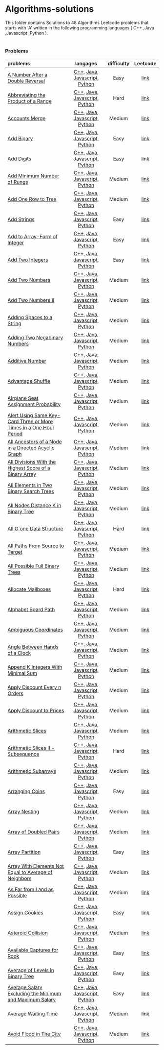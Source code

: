 # Algorithms-solutions
This folder contains Solutions to 48 Algorithms Leetcode problems that starts with 'A' written in the following programming languages ( C++ ,Java ,Javascript ,Python ).<br><br>
### Problems ###
|problems|langages|difficulty|Leetcode|
|:-------|:------:|:--------:|:------:|
|[A Number After a Double Reversal](https://github.com/AnasImloul/Leetcode-solutions/tree/main/scripts/algorithms/A/A%20Number%20After%20a%20Double%20Reversal/)|[C++](https://github.com/AnasImloul/Leetcode-solutions/tree/main/scripts/algorithms/A/A%20Number%20After%20a%20Double%20Reversal/A%20Number%20After%20a%20Double%20Reversal.cpp), [Java](https://github.com/AnasImloul/Leetcode-solutions/tree/main/scripts/algorithms/A/A%20Number%20After%20a%20Double%20Reversal/A%20Number%20After%20a%20Double%20Reversal.java), [Javascript](https://github.com/AnasImloul/Leetcode-solutions/tree/main/scripts/algorithms/A/A%20Number%20After%20a%20Double%20Reversal/A%20Number%20After%20a%20Double%20Reversal.js), [Python](https://github.com/AnasImloul/Leetcode-solutions/tree/main/scripts/algorithms/A/A%20Number%20After%20a%20Double%20Reversal/A%20Number%20After%20a%20Double%20Reversal.py)|Easy|[link](https://leetcode.com/problems/a-number-after-a-double-reversal)|
|[Abbreviating the Product of a Range](https://github.com/AnasImloul/Leetcode-solutions/tree/main/scripts/algorithms/A/Abbreviating%20the%20Product%20of%20a%20Range/)|[C++](https://github.com/AnasImloul/Leetcode-solutions/tree/main/scripts/algorithms/A/Abbreviating%20the%20Product%20of%20a%20Range/Abbreviating%20the%20Product%20of%20a%20Range.cpp), [Java](https://github.com/AnasImloul/Leetcode-solutions/tree/main/scripts/algorithms/A/Abbreviating%20the%20Product%20of%20a%20Range/Abbreviating%20the%20Product%20of%20a%20Range.java), [Javascript](https://github.com/AnasImloul/Leetcode-solutions/tree/main/scripts/algorithms/A/Abbreviating%20the%20Product%20of%20a%20Range/Abbreviating%20the%20Product%20of%20a%20Range.js), [Python](https://github.com/AnasImloul/Leetcode-solutions/tree/main/scripts/algorithms/A/Abbreviating%20the%20Product%20of%20a%20Range/Abbreviating%20the%20Product%20of%20a%20Range.py)|Hard|[link](https://leetcode.com/problems/abbreviating-the-product-of-a-range)|
|[Accounts Merge](https://github.com/AnasImloul/Leetcode-solutions/tree/main/scripts/algorithms/A/Accounts%20Merge/)|[C++](https://github.com/AnasImloul/Leetcode-solutions/tree/main/scripts/algorithms/A/Accounts%20Merge/Accounts%20Merge.cpp), [Java](https://github.com/AnasImloul/Leetcode-solutions/tree/main/scripts/algorithms/A/Accounts%20Merge/Accounts%20Merge.java), [Javascript](https://github.com/AnasImloul/Leetcode-solutions/tree/main/scripts/algorithms/A/Accounts%20Merge/Accounts%20Merge.js), [Python](https://github.com/AnasImloul/Leetcode-solutions/tree/main/scripts/algorithms/A/Accounts%20Merge/Accounts%20Merge.py)|Medium|[link](https://leetcode.com/problems/accounts-merge)|
|[Add Binary](https://github.com/AnasImloul/Leetcode-solutions/tree/main/scripts/algorithms/A/Add%20Binary/)|[C++](https://github.com/AnasImloul/Leetcode-solutions/tree/main/scripts/algorithms/A/Add%20Binary/Add%20Binary.cpp), [Java](https://github.com/AnasImloul/Leetcode-solutions/tree/main/scripts/algorithms/A/Add%20Binary/Add%20Binary.java), [Javascript](https://github.com/AnasImloul/Leetcode-solutions/tree/main/scripts/algorithms/A/Add%20Binary/Add%20Binary.js), [Python](https://github.com/AnasImloul/Leetcode-solutions/tree/main/scripts/algorithms/A/Add%20Binary/Add%20Binary.py)|Easy|[link](https://leetcode.com/problems/add-binary)|
|[Add Digits](https://github.com/AnasImloul/Leetcode-solutions/tree/main/scripts/algorithms/A/Add%20Digits/)|[C++](https://github.com/AnasImloul/Leetcode-solutions/tree/main/scripts/algorithms/A/Add%20Digits/Add%20Digits.cpp), [Java](https://github.com/AnasImloul/Leetcode-solutions/tree/main/scripts/algorithms/A/Add%20Digits/Add%20Digits.java), [Javascript](https://github.com/AnasImloul/Leetcode-solutions/tree/main/scripts/algorithms/A/Add%20Digits/Add%20Digits.js), [Python](https://github.com/AnasImloul/Leetcode-solutions/tree/main/scripts/algorithms/A/Add%20Digits/Add%20Digits.py)|Easy|[link](https://leetcode.com/problems/add-digits)|
|[Add Minimum Number of Rungs](https://github.com/AnasImloul/Leetcode-solutions/tree/main/scripts/algorithms/A/Add%20Minimum%20Number%20of%20Rungs/)|[C++](https://github.com/AnasImloul/Leetcode-solutions/tree/main/scripts/algorithms/A/Add%20Minimum%20Number%20of%20Rungs/Add%20Minimum%20Number%20of%20Rungs.cpp), [Java](https://github.com/AnasImloul/Leetcode-solutions/tree/main/scripts/algorithms/A/Add%20Minimum%20Number%20of%20Rungs/Add%20Minimum%20Number%20of%20Rungs.java), [Javascript](https://github.com/AnasImloul/Leetcode-solutions/tree/main/scripts/algorithms/A/Add%20Minimum%20Number%20of%20Rungs/Add%20Minimum%20Number%20of%20Rungs.js), [Python](https://github.com/AnasImloul/Leetcode-solutions/tree/main/scripts/algorithms/A/Add%20Minimum%20Number%20of%20Rungs/Add%20Minimum%20Number%20of%20Rungs.py)|Medium|[link](https://leetcode.com/problems/add-minimum-number-of-rungs)|
|[Add One Row to Tree](https://github.com/AnasImloul/Leetcode-solutions/tree/main/scripts/algorithms/A/Add%20One%20Row%20to%20Tree/)|[C++](https://github.com/AnasImloul/Leetcode-solutions/tree/main/scripts/algorithms/A/Add%20One%20Row%20to%20Tree/Add%20One%20Row%20to%20Tree.cpp), [Java](https://github.com/AnasImloul/Leetcode-solutions/tree/main/scripts/algorithms/A/Add%20One%20Row%20to%20Tree/Add%20One%20Row%20to%20Tree.java), [Javascript](https://github.com/AnasImloul/Leetcode-solutions/tree/main/scripts/algorithms/A/Add%20One%20Row%20to%20Tree/Add%20One%20Row%20to%20Tree.js), [Python](https://github.com/AnasImloul/Leetcode-solutions/tree/main/scripts/algorithms/A/Add%20One%20Row%20to%20Tree/Add%20One%20Row%20to%20Tree.py)|Medium|[link](https://leetcode.com/problems/add-one-row-to-tree)|
|[Add Strings](https://github.com/AnasImloul/Leetcode-solutions/tree/main/scripts/algorithms/A/Add%20Strings/)|[C++](https://github.com/AnasImloul/Leetcode-solutions/tree/main/scripts/algorithms/A/Add%20Strings/Add%20Strings.cpp), [Java](https://github.com/AnasImloul/Leetcode-solutions/tree/main/scripts/algorithms/A/Add%20Strings/Add%20Strings.java), [Javascript](https://github.com/AnasImloul/Leetcode-solutions/tree/main/scripts/algorithms/A/Add%20Strings/Add%20Strings.js), [Python](https://github.com/AnasImloul/Leetcode-solutions/tree/main/scripts/algorithms/A/Add%20Strings/Add%20Strings.py)|Easy|[link](https://leetcode.com/problems/add-strings)|
|[Add to Array-Form of Integer](https://github.com/AnasImloul/Leetcode-solutions/tree/main/scripts/algorithms/A/Add%20to%20Array-Form%20of%20Integer/)|[C++](https://github.com/AnasImloul/Leetcode-solutions/tree/main/scripts/algorithms/A/Add%20to%20Array-Form%20of%20Integer/Add%20to%20Array-Form%20of%20Integer.cpp), [Java](https://github.com/AnasImloul/Leetcode-solutions/tree/main/scripts/algorithms/A/Add%20to%20Array-Form%20of%20Integer/Add%20to%20Array-Form%20of%20Integer.java), [Javascript](https://github.com/AnasImloul/Leetcode-solutions/tree/main/scripts/algorithms/A/Add%20to%20Array-Form%20of%20Integer/Add%20to%20Array-Form%20of%20Integer.js), [Python](https://github.com/AnasImloul/Leetcode-solutions/tree/main/scripts/algorithms/A/Add%20to%20Array-Form%20of%20Integer/Add%20to%20Array-Form%20of%20Integer.py)|Easy|[link](https://leetcode.com/problems/add-to-array-form-of-integer)|
|[Add Two Integers](https://github.com/AnasImloul/Leetcode-solutions/tree/main/scripts/algorithms/A/Add%20Two%20Integers/)|[C++](https://github.com/AnasImloul/Leetcode-solutions/tree/main/scripts/algorithms/A/Add%20Two%20Integers/Add%20Two%20Integers.cpp), [Java](https://github.com/AnasImloul/Leetcode-solutions/tree/main/scripts/algorithms/A/Add%20Two%20Integers/Add%20Two%20Integers.java), [Javascript](https://github.com/AnasImloul/Leetcode-solutions/tree/main/scripts/algorithms/A/Add%20Two%20Integers/Add%20Two%20Integers.js), [Python](https://github.com/AnasImloul/Leetcode-solutions/tree/main/scripts/algorithms/A/Add%20Two%20Integers/Add%20Two%20Integers.py)|Easy|[link](https://leetcode.com/problems/add-two-integers)|
|[Add Two Numbers](https://github.com/AnasImloul/Leetcode-solutions/tree/main/scripts/algorithms/A/Add%20Two%20Numbers/)|[C++](https://github.com/AnasImloul/Leetcode-solutions/tree/main/scripts/algorithms/A/Add%20Two%20Numbers/Add%20Two%20Numbers.cpp), [Java](https://github.com/AnasImloul/Leetcode-solutions/tree/main/scripts/algorithms/A/Add%20Two%20Numbers/Add%20Two%20Numbers.java), [Javascript](https://github.com/AnasImloul/Leetcode-solutions/tree/main/scripts/algorithms/A/Add%20Two%20Numbers/Add%20Two%20Numbers.js), [Python](https://github.com/AnasImloul/Leetcode-solutions/tree/main/scripts/algorithms/A/Add%20Two%20Numbers/Add%20Two%20Numbers.py)|Medium|[link](https://leetcode.com/problems/add-two-numbers)|
|[Add Two Numbers II](https://github.com/AnasImloul/Leetcode-solutions/tree/main/scripts/algorithms/A/Add%20Two%20Numbers%20II/)|[C++](https://github.com/AnasImloul/Leetcode-solutions/tree/main/scripts/algorithms/A/Add%20Two%20Numbers%20II/Add%20Two%20Numbers%20II.cpp), [Java](https://github.com/AnasImloul/Leetcode-solutions/tree/main/scripts/algorithms/A/Add%20Two%20Numbers%20II/Add%20Two%20Numbers%20II.java), [Javascript](https://github.com/AnasImloul/Leetcode-solutions/tree/main/scripts/algorithms/A/Add%20Two%20Numbers%20II/Add%20Two%20Numbers%20II.js), [Python](https://github.com/AnasImloul/Leetcode-solutions/tree/main/scripts/algorithms/A/Add%20Two%20Numbers%20II/Add%20Two%20Numbers%20II.py)|Medium|[link](https://leetcode.com/problems/add-two-numbers-ii)|
|[Adding Spaces to a String](https://github.com/AnasImloul/Leetcode-solutions/tree/main/scripts/algorithms/A/Adding%20Spaces%20to%20a%20String/)|[C++](https://github.com/AnasImloul/Leetcode-solutions/tree/main/scripts/algorithms/A/Adding%20Spaces%20to%20a%20String/Adding%20Spaces%20to%20a%20String.cpp), [Java](https://github.com/AnasImloul/Leetcode-solutions/tree/main/scripts/algorithms/A/Adding%20Spaces%20to%20a%20String/Adding%20Spaces%20to%20a%20String.java), [Javascript](https://github.com/AnasImloul/Leetcode-solutions/tree/main/scripts/algorithms/A/Adding%20Spaces%20to%20a%20String/Adding%20Spaces%20to%20a%20String.js), [Python](https://github.com/AnasImloul/Leetcode-solutions/tree/main/scripts/algorithms/A/Adding%20Spaces%20to%20a%20String/Adding%20Spaces%20to%20a%20String.py)|Medium|[link](https://leetcode.com/problems/adding-spaces-to-a-string)|
|[Adding Two Negabinary Numbers](https://github.com/AnasImloul/Leetcode-solutions/tree/main/scripts/algorithms/A/Adding%20Two%20Negabinary%20Numbers/)|[C++](https://github.com/AnasImloul/Leetcode-solutions/tree/main/scripts/algorithms/A/Adding%20Two%20Negabinary%20Numbers/Adding%20Two%20Negabinary%20Numbers.cpp), [Java](https://github.com/AnasImloul/Leetcode-solutions/tree/main/scripts/algorithms/A/Adding%20Two%20Negabinary%20Numbers/Adding%20Two%20Negabinary%20Numbers.java), [Javascript](https://github.com/AnasImloul/Leetcode-solutions/tree/main/scripts/algorithms/A/Adding%20Two%20Negabinary%20Numbers/Adding%20Two%20Negabinary%20Numbers.js), [Python](https://github.com/AnasImloul/Leetcode-solutions/tree/main/scripts/algorithms/A/Adding%20Two%20Negabinary%20Numbers/Adding%20Two%20Negabinary%20Numbers.py)|Medium|[link](https://leetcode.com/problems/adding-two-negabinary-numbers)|
|[Additive Number](https://github.com/AnasImloul/Leetcode-solutions/tree/main/scripts/algorithms/A/Additive%20Number/)|[C++](https://github.com/AnasImloul/Leetcode-solutions/tree/main/scripts/algorithms/A/Additive%20Number/Additive%20Number.cpp), [Java](https://github.com/AnasImloul/Leetcode-solutions/tree/main/scripts/algorithms/A/Additive%20Number/Additive%20Number.java), [Javascript](https://github.com/AnasImloul/Leetcode-solutions/tree/main/scripts/algorithms/A/Additive%20Number/Additive%20Number.js), [Python](https://github.com/AnasImloul/Leetcode-solutions/tree/main/scripts/algorithms/A/Additive%20Number/Additive%20Number.py)|Medium|[link](https://leetcode.com/problems/additive-number)|
|[Advantage Shuffle](https://github.com/AnasImloul/Leetcode-solutions/tree/main/scripts/algorithms/A/Advantage%20Shuffle/)|[C++](https://github.com/AnasImloul/Leetcode-solutions/tree/main/scripts/algorithms/A/Advantage%20Shuffle/Advantage%20Shuffle.cpp), [Java](https://github.com/AnasImloul/Leetcode-solutions/tree/main/scripts/algorithms/A/Advantage%20Shuffle/Advantage%20Shuffle.java), [Javascript](https://github.com/AnasImloul/Leetcode-solutions/tree/main/scripts/algorithms/A/Advantage%20Shuffle/Advantage%20Shuffle.js), [Python](https://github.com/AnasImloul/Leetcode-solutions/tree/main/scripts/algorithms/A/Advantage%20Shuffle/Advantage%20Shuffle.py)|Medium|[link](https://leetcode.com/problems/advantage-shuffle)|
|[Airplane Seat Assignment Probability](https://github.com/AnasImloul/Leetcode-solutions/tree/main/scripts/algorithms/A/Airplane%20Seat%20Assignment%20Probability/)|[C++](https://github.com/AnasImloul/Leetcode-solutions/tree/main/scripts/algorithms/A/Airplane%20Seat%20Assignment%20Probability/Airplane%20Seat%20Assignment%20Probability.cpp), [Java](https://github.com/AnasImloul/Leetcode-solutions/tree/main/scripts/algorithms/A/Airplane%20Seat%20Assignment%20Probability/Airplane%20Seat%20Assignment%20Probability.java), [Javascript](https://github.com/AnasImloul/Leetcode-solutions/tree/main/scripts/algorithms/A/Airplane%20Seat%20Assignment%20Probability/Airplane%20Seat%20Assignment%20Probability.js), [Python](https://github.com/AnasImloul/Leetcode-solutions/tree/main/scripts/algorithms/A/Airplane%20Seat%20Assignment%20Probability/Airplane%20Seat%20Assignment%20Probability.py)|Medium|[link](https://leetcode.com/problems/airplane-seat-assignment-probability)|
|[Alert Using Same Key-Card Three or More Times in a One Hour Period](https://github.com/AnasImloul/Leetcode-solutions/tree/main/scripts/algorithms/A/Alert%20Using%20Same%20Key-Card%20Three%20or%20More%20Times%20in%20a%20One%20Hour%20Period/)|[C++](https://github.com/AnasImloul/Leetcode-solutions/tree/main/scripts/algorithms/A/Alert%20Using%20Same%20Key-Card%20Three%20or%20More%20Times%20in%20a%20One%20Hour%20Period/Alert%20Using%20Same%20Key-Card%20Three%20or%20More%20Times%20in%20a%20One%20Hour%20Period.cpp), [Java](https://github.com/AnasImloul/Leetcode-solutions/tree/main/scripts/algorithms/A/Alert%20Using%20Same%20Key-Card%20Three%20or%20More%20Times%20in%20a%20One%20Hour%20Period/Alert%20Using%20Same%20Key-Card%20Three%20or%20More%20Times%20in%20a%20One%20Hour%20Period.java), [Javascript](https://github.com/AnasImloul/Leetcode-solutions/tree/main/scripts/algorithms/A/Alert%20Using%20Same%20Key-Card%20Three%20or%20More%20Times%20in%20a%20One%20Hour%20Period/Alert%20Using%20Same%20Key-Card%20Three%20or%20More%20Times%20in%20a%20One%20Hour%20Period.js), [Python](https://github.com/AnasImloul/Leetcode-solutions/tree/main/scripts/algorithms/A/Alert%20Using%20Same%20Key-Card%20Three%20or%20More%20Times%20in%20a%20One%20Hour%20Period/Alert%20Using%20Same%20Key-Card%20Three%20or%20More%20Times%20in%20a%20One%20Hour%20Period.py)|Medium|[link](https://leetcode.com/problems/alert-using-same-key-card-three-or-more-times-in-a-one-hour-period)|
|[All Ancestors of a Node in a Directed Acyclic Graph](https://github.com/AnasImloul/Leetcode-solutions/tree/main/scripts/algorithms/A/All%20Ancestors%20of%20a%20Node%20in%20a%20Directed%20Acyclic%20Graph/)|[C++](https://github.com/AnasImloul/Leetcode-solutions/tree/main/scripts/algorithms/A/All%20Ancestors%20of%20a%20Node%20in%20a%20Directed%20Acyclic%20Graph/All%20Ancestors%20of%20a%20Node%20in%20a%20Directed%20Acyclic%20Graph.cpp), [Java](https://github.com/AnasImloul/Leetcode-solutions/tree/main/scripts/algorithms/A/All%20Ancestors%20of%20a%20Node%20in%20a%20Directed%20Acyclic%20Graph/All%20Ancestors%20of%20a%20Node%20in%20a%20Directed%20Acyclic%20Graph.java), [Javascript](https://github.com/AnasImloul/Leetcode-solutions/tree/main/scripts/algorithms/A/All%20Ancestors%20of%20a%20Node%20in%20a%20Directed%20Acyclic%20Graph/All%20Ancestors%20of%20a%20Node%20in%20a%20Directed%20Acyclic%20Graph.js), [Python](https://github.com/AnasImloul/Leetcode-solutions/tree/main/scripts/algorithms/A/All%20Ancestors%20of%20a%20Node%20in%20a%20Directed%20Acyclic%20Graph/All%20Ancestors%20of%20a%20Node%20in%20a%20Directed%20Acyclic%20Graph.py)|Medium|[link](https://leetcode.com/problems/all-ancestors-of-a-node-in-a-directed-acyclic-graph)|
|[All Divisions With the Highest Score of a Binary Array](https://github.com/AnasImloul/Leetcode-solutions/tree/main/scripts/algorithms/A/All%20Divisions%20With%20the%20Highest%20Score%20of%20a%20Binary%20Array/)|[C++](https://github.com/AnasImloul/Leetcode-solutions/tree/main/scripts/algorithms/A/All%20Divisions%20With%20the%20Highest%20Score%20of%20a%20Binary%20Array/All%20Divisions%20With%20the%20Highest%20Score%20of%20a%20Binary%20Array.cpp), [Java](https://github.com/AnasImloul/Leetcode-solutions/tree/main/scripts/algorithms/A/All%20Divisions%20With%20the%20Highest%20Score%20of%20a%20Binary%20Array/All%20Divisions%20With%20the%20Highest%20Score%20of%20a%20Binary%20Array.java), [Javascript](https://github.com/AnasImloul/Leetcode-solutions/tree/main/scripts/algorithms/A/All%20Divisions%20With%20the%20Highest%20Score%20of%20a%20Binary%20Array/All%20Divisions%20With%20the%20Highest%20Score%20of%20a%20Binary%20Array.js), [Python](https://github.com/AnasImloul/Leetcode-solutions/tree/main/scripts/algorithms/A/All%20Divisions%20With%20the%20Highest%20Score%20of%20a%20Binary%20Array/All%20Divisions%20With%20the%20Highest%20Score%20of%20a%20Binary%20Array.py)|Medium|[link](https://leetcode.com/problems/all-divisions-with-the-highest-score-of-a-binary-array)|
|[All Elements in Two Binary Search Trees](https://github.com/AnasImloul/Leetcode-solutions/tree/main/scripts/algorithms/A/All%20Elements%20in%20Two%20Binary%20Search%20Trees/)|[C++](https://github.com/AnasImloul/Leetcode-solutions/tree/main/scripts/algorithms/A/All%20Elements%20in%20Two%20Binary%20Search%20Trees/All%20Elements%20in%20Two%20Binary%20Search%20Trees.cpp), [Java](https://github.com/AnasImloul/Leetcode-solutions/tree/main/scripts/algorithms/A/All%20Elements%20in%20Two%20Binary%20Search%20Trees/All%20Elements%20in%20Two%20Binary%20Search%20Trees.java), [Javascript](https://github.com/AnasImloul/Leetcode-solutions/tree/main/scripts/algorithms/A/All%20Elements%20in%20Two%20Binary%20Search%20Trees/All%20Elements%20in%20Two%20Binary%20Search%20Trees.js), [Python](https://github.com/AnasImloul/Leetcode-solutions/tree/main/scripts/algorithms/A/All%20Elements%20in%20Two%20Binary%20Search%20Trees/All%20Elements%20in%20Two%20Binary%20Search%20Trees.py)|Medium|[link](https://leetcode.com/problems/all-elements-in-two-binary-search-trees)|
|[All Nodes Distance K in Binary Tree](https://github.com/AnasImloul/Leetcode-solutions/tree/main/scripts/algorithms/A/All%20Nodes%20Distance%20K%20in%20Binary%20Tree/)|[C++](https://github.com/AnasImloul/Leetcode-solutions/tree/main/scripts/algorithms/A/All%20Nodes%20Distance%20K%20in%20Binary%20Tree/All%20Nodes%20Distance%20K%20in%20Binary%20Tree.cpp), [Java](https://github.com/AnasImloul/Leetcode-solutions/tree/main/scripts/algorithms/A/All%20Nodes%20Distance%20K%20in%20Binary%20Tree/All%20Nodes%20Distance%20K%20in%20Binary%20Tree.java), [Javascript](https://github.com/AnasImloul/Leetcode-solutions/tree/main/scripts/algorithms/A/All%20Nodes%20Distance%20K%20in%20Binary%20Tree/All%20Nodes%20Distance%20K%20in%20Binary%20Tree.js), [Python](https://github.com/AnasImloul/Leetcode-solutions/tree/main/scripts/algorithms/A/All%20Nodes%20Distance%20K%20in%20Binary%20Tree/All%20Nodes%20Distance%20K%20in%20Binary%20Tree.py)|Medium|[link](https://leetcode.com/problems/all-nodes-distance-k-in-binary-tree)|
|[All O`one Data Structure](https://github.com/AnasImloul/Leetcode-solutions/tree/main/scripts/algorithms/A/All%20O%60one%20Data%20Structure/)|[C++](https://github.com/AnasImloul/Leetcode-solutions/tree/main/scripts/algorithms/A/All%20O%60one%20Data%20Structure/All%20O%60one%20Data%20Structure.cpp), [Java](https://github.com/AnasImloul/Leetcode-solutions/tree/main/scripts/algorithms/A/All%20O%60one%20Data%20Structure/All%20O%60one%20Data%20Structure.java), [Javascript](https://github.com/AnasImloul/Leetcode-solutions/tree/main/scripts/algorithms/A/All%20O%60one%20Data%20Structure/All%20O%60one%20Data%20Structure.js), [Python](https://github.com/AnasImloul/Leetcode-solutions/tree/main/scripts/algorithms/A/All%20O%60one%20Data%20Structure/All%20O%60one%20Data%20Structure.py)|Hard|[link](https://leetcode.com/problems/all-oone-data-structure)|
|[All Paths From Source to Target](https://github.com/AnasImloul/Leetcode-solutions/tree/main/scripts/algorithms/A/All%20Paths%20From%20Source%20to%20Target/)|[C++](https://github.com/AnasImloul/Leetcode-solutions/tree/main/scripts/algorithms/A/All%20Paths%20From%20Source%20to%20Target/All%20Paths%20From%20Source%20to%20Target.cpp), [Java](https://github.com/AnasImloul/Leetcode-solutions/tree/main/scripts/algorithms/A/All%20Paths%20From%20Source%20to%20Target/All%20Paths%20From%20Source%20to%20Target.java), [Javascript](https://github.com/AnasImloul/Leetcode-solutions/tree/main/scripts/algorithms/A/All%20Paths%20From%20Source%20to%20Target/All%20Paths%20From%20Source%20to%20Target.js), [Python](https://github.com/AnasImloul/Leetcode-solutions/tree/main/scripts/algorithms/A/All%20Paths%20From%20Source%20to%20Target/All%20Paths%20From%20Source%20to%20Target.py)|Medium|[link](https://leetcode.com/problems/all-paths-from-source-to-target)|
|[All Possible Full Binary Trees](https://github.com/AnasImloul/Leetcode-solutions/tree/main/scripts/algorithms/A/All%20Possible%20Full%20Binary%20Trees/)|[C++](https://github.com/AnasImloul/Leetcode-solutions/tree/main/scripts/algorithms/A/All%20Possible%20Full%20Binary%20Trees/All%20Possible%20Full%20Binary%20Trees.cpp), [Java](https://github.com/AnasImloul/Leetcode-solutions/tree/main/scripts/algorithms/A/All%20Possible%20Full%20Binary%20Trees/All%20Possible%20Full%20Binary%20Trees.java), [Javascript](https://github.com/AnasImloul/Leetcode-solutions/tree/main/scripts/algorithms/A/All%20Possible%20Full%20Binary%20Trees/All%20Possible%20Full%20Binary%20Trees.js), [Python](https://github.com/AnasImloul/Leetcode-solutions/tree/main/scripts/algorithms/A/All%20Possible%20Full%20Binary%20Trees/All%20Possible%20Full%20Binary%20Trees.py)|Medium|[link](https://leetcode.com/problems/all-possible-full-binary-trees)|
|[Allocate Mailboxes](https://github.com/AnasImloul/Leetcode-solutions/tree/main/scripts/algorithms/A/Allocate%20Mailboxes/)|[C++](https://github.com/AnasImloul/Leetcode-solutions/tree/main/scripts/algorithms/A/Allocate%20Mailboxes/Allocate%20Mailboxes.cpp), [Java](https://github.com/AnasImloul/Leetcode-solutions/tree/main/scripts/algorithms/A/Allocate%20Mailboxes/Allocate%20Mailboxes.java), [Javascript](https://github.com/AnasImloul/Leetcode-solutions/tree/main/scripts/algorithms/A/Allocate%20Mailboxes/Allocate%20Mailboxes.js), [Python](https://github.com/AnasImloul/Leetcode-solutions/tree/main/scripts/algorithms/A/Allocate%20Mailboxes/Allocate%20Mailboxes.py)|Hard|[link](https://leetcode.com/problems/allocate-mailboxes)|
|[Alphabet Board Path](https://github.com/AnasImloul/Leetcode-solutions/tree/main/scripts/algorithms/A/Alphabet%20Board%20Path/)|[C++](https://github.com/AnasImloul/Leetcode-solutions/tree/main/scripts/algorithms/A/Alphabet%20Board%20Path/Alphabet%20Board%20Path.cpp), [Java](https://github.com/AnasImloul/Leetcode-solutions/tree/main/scripts/algorithms/A/Alphabet%20Board%20Path/Alphabet%20Board%20Path.java), [Javascript](https://github.com/AnasImloul/Leetcode-solutions/tree/main/scripts/algorithms/A/Alphabet%20Board%20Path/Alphabet%20Board%20Path.js), [Python](https://github.com/AnasImloul/Leetcode-solutions/tree/main/scripts/algorithms/A/Alphabet%20Board%20Path/Alphabet%20Board%20Path.py)|Medium|[link](https://leetcode.com/problems/alphabet-board-path)|
|[Ambiguous Coordinates](https://github.com/AnasImloul/Leetcode-solutions/tree/main/scripts/algorithms/A/Ambiguous%20Coordinates/)|[C++](https://github.com/AnasImloul/Leetcode-solutions/tree/main/scripts/algorithms/A/Ambiguous%20Coordinates/Ambiguous%20Coordinates.cpp), [Java](https://github.com/AnasImloul/Leetcode-solutions/tree/main/scripts/algorithms/A/Ambiguous%20Coordinates/Ambiguous%20Coordinates.java), [Javascript](https://github.com/AnasImloul/Leetcode-solutions/tree/main/scripts/algorithms/A/Ambiguous%20Coordinates/Ambiguous%20Coordinates.js), [Python](https://github.com/AnasImloul/Leetcode-solutions/tree/main/scripts/algorithms/A/Ambiguous%20Coordinates/Ambiguous%20Coordinates.py)|Medium|[link](https://leetcode.com/problems/ambiguous-coordinates)|
|[Angle Between Hands of a Clock](https://github.com/AnasImloul/Leetcode-solutions/tree/main/scripts/algorithms/A/Angle%20Between%20Hands%20of%20a%20Clock/)|[C++](https://github.com/AnasImloul/Leetcode-solutions/tree/main/scripts/algorithms/A/Angle%20Between%20Hands%20of%20a%20Clock/Angle%20Between%20Hands%20of%20a%20Clock.cpp), [Java](https://github.com/AnasImloul/Leetcode-solutions/tree/main/scripts/algorithms/A/Angle%20Between%20Hands%20of%20a%20Clock/Angle%20Between%20Hands%20of%20a%20Clock.java), [Javascript](https://github.com/AnasImloul/Leetcode-solutions/tree/main/scripts/algorithms/A/Angle%20Between%20Hands%20of%20a%20Clock/Angle%20Between%20Hands%20of%20a%20Clock.js), [Python](https://github.com/AnasImloul/Leetcode-solutions/tree/main/scripts/algorithms/A/Angle%20Between%20Hands%20of%20a%20Clock/Angle%20Between%20Hands%20of%20a%20Clock.py)|Medium|[link](https://leetcode.com/problems/angle-between-hands-of-a-clock)|
|[Append K Integers With Minimal Sum](https://github.com/AnasImloul/Leetcode-solutions/tree/main/scripts/algorithms/A/Append%20K%20Integers%20With%20Minimal%20Sum/)|[C++](https://github.com/AnasImloul/Leetcode-solutions/tree/main/scripts/algorithms/A/Append%20K%20Integers%20With%20Minimal%20Sum/Append%20K%20Integers%20With%20Minimal%20Sum.cpp), [Java](https://github.com/AnasImloul/Leetcode-solutions/tree/main/scripts/algorithms/A/Append%20K%20Integers%20With%20Minimal%20Sum/Append%20K%20Integers%20With%20Minimal%20Sum.java), [Javascript](https://github.com/AnasImloul/Leetcode-solutions/tree/main/scripts/algorithms/A/Append%20K%20Integers%20With%20Minimal%20Sum/Append%20K%20Integers%20With%20Minimal%20Sum.js), [Python](https://github.com/AnasImloul/Leetcode-solutions/tree/main/scripts/algorithms/A/Append%20K%20Integers%20With%20Minimal%20Sum/Append%20K%20Integers%20With%20Minimal%20Sum.py)|Medium|[link](https://leetcode.com/problems/append-k-integers-with-minimal-sum)|
|[Apply Discount Every n Orders](https://github.com/AnasImloul/Leetcode-solutions/tree/main/scripts/algorithms/A/Apply%20Discount%20Every%20n%20Orders/)|[C++](https://github.com/AnasImloul/Leetcode-solutions/tree/main/scripts/algorithms/A/Apply%20Discount%20Every%20n%20Orders/Apply%20Discount%20Every%20n%20Orders.cpp), [Java](https://github.com/AnasImloul/Leetcode-solutions/tree/main/scripts/algorithms/A/Apply%20Discount%20Every%20n%20Orders/Apply%20Discount%20Every%20n%20Orders.java), [Javascript](https://github.com/AnasImloul/Leetcode-solutions/tree/main/scripts/algorithms/A/Apply%20Discount%20Every%20n%20Orders/Apply%20Discount%20Every%20n%20Orders.js), [Python](https://github.com/AnasImloul/Leetcode-solutions/tree/main/scripts/algorithms/A/Apply%20Discount%20Every%20n%20Orders/Apply%20Discount%20Every%20n%20Orders.py)|Medium|[link](https://leetcode.com/problems/apply-discount-every-n-orders)|
|[Apply Discount to Prices](https://github.com/AnasImloul/Leetcode-solutions/tree/main/scripts/algorithms/A/Apply%20Discount%20to%20Prices/)|[C++](https://github.com/AnasImloul/Leetcode-solutions/tree/main/scripts/algorithms/A/Apply%20Discount%20to%20Prices/Apply%20Discount%20to%20Prices.cpp), [Java](https://github.com/AnasImloul/Leetcode-solutions/tree/main/scripts/algorithms/A/Apply%20Discount%20to%20Prices/Apply%20Discount%20to%20Prices.java), [Javascript](https://github.com/AnasImloul/Leetcode-solutions/tree/main/scripts/algorithms/A/Apply%20Discount%20to%20Prices/Apply%20Discount%20to%20Prices.js), [Python](https://github.com/AnasImloul/Leetcode-solutions/tree/main/scripts/algorithms/A/Apply%20Discount%20to%20Prices/Apply%20Discount%20to%20Prices.py)|Medium|[link](https://leetcode.com/problems/apply-discount-to-prices)|
|[Arithmetic Slices](https://github.com/AnasImloul/Leetcode-solutions/tree/main/scripts/algorithms/A/Arithmetic%20Slices/)|[C++](https://github.com/AnasImloul/Leetcode-solutions/tree/main/scripts/algorithms/A/Arithmetic%20Slices/Arithmetic%20Slices.cpp), [Java](https://github.com/AnasImloul/Leetcode-solutions/tree/main/scripts/algorithms/A/Arithmetic%20Slices/Arithmetic%20Slices.java), [Javascript](https://github.com/AnasImloul/Leetcode-solutions/tree/main/scripts/algorithms/A/Arithmetic%20Slices/Arithmetic%20Slices.js), [Python](https://github.com/AnasImloul/Leetcode-solutions/tree/main/scripts/algorithms/A/Arithmetic%20Slices/Arithmetic%20Slices.py)|Medium|[link](https://leetcode.com/problems/arithmetic-slices)|
|[Arithmetic Slices II - Subsequence](https://github.com/AnasImloul/Leetcode-solutions/tree/main/scripts/algorithms/A/Arithmetic%20Slices%20II%20-%20Subsequence/)|[C++](https://github.com/AnasImloul/Leetcode-solutions/tree/main/scripts/algorithms/A/Arithmetic%20Slices%20II%20-%20Subsequence/Arithmetic%20Slices%20II%20-%20Subsequence.cpp), [Java](https://github.com/AnasImloul/Leetcode-solutions/tree/main/scripts/algorithms/A/Arithmetic%20Slices%20II%20-%20Subsequence/Arithmetic%20Slices%20II%20-%20Subsequence.java), [Javascript](https://github.com/AnasImloul/Leetcode-solutions/tree/main/scripts/algorithms/A/Arithmetic%20Slices%20II%20-%20Subsequence/Arithmetic%20Slices%20II%20-%20Subsequence.js), [Python](https://github.com/AnasImloul/Leetcode-solutions/tree/main/scripts/algorithms/A/Arithmetic%20Slices%20II%20-%20Subsequence/Arithmetic%20Slices%20II%20-%20Subsequence.py)|Hard|[link](https://leetcode.com/problems/arithmetic-slices-ii-subsequence)|
|[Arithmetic Subarrays](https://github.com/AnasImloul/Leetcode-solutions/tree/main/scripts/algorithms/A/Arithmetic%20Subarrays/)|[C++](https://github.com/AnasImloul/Leetcode-solutions/tree/main/scripts/algorithms/A/Arithmetic%20Subarrays/Arithmetic%20Subarrays.cpp), [Java](https://github.com/AnasImloul/Leetcode-solutions/tree/main/scripts/algorithms/A/Arithmetic%20Subarrays/Arithmetic%20Subarrays.java), [Javascript](https://github.com/AnasImloul/Leetcode-solutions/tree/main/scripts/algorithms/A/Arithmetic%20Subarrays/Arithmetic%20Subarrays.js), [Python](https://github.com/AnasImloul/Leetcode-solutions/tree/main/scripts/algorithms/A/Arithmetic%20Subarrays/Arithmetic%20Subarrays.py)|Medium|[link](https://leetcode.com/problems/arithmetic-subarrays)|
|[Arranging Coins](https://github.com/AnasImloul/Leetcode-solutions/tree/main/scripts/algorithms/A/Arranging%20Coins/)|[C++](https://github.com/AnasImloul/Leetcode-solutions/tree/main/scripts/algorithms/A/Arranging%20Coins/Arranging%20Coins.cpp), [Java](https://github.com/AnasImloul/Leetcode-solutions/tree/main/scripts/algorithms/A/Arranging%20Coins/Arranging%20Coins.java), [Javascript](https://github.com/AnasImloul/Leetcode-solutions/tree/main/scripts/algorithms/A/Arranging%20Coins/Arranging%20Coins.js), [Python](https://github.com/AnasImloul/Leetcode-solutions/tree/main/scripts/algorithms/A/Arranging%20Coins/Arranging%20Coins.py)|Easy|[link](https://leetcode.com/problems/arranging-coins)|
|[Array Nesting](https://github.com/AnasImloul/Leetcode-solutions/tree/main/scripts/algorithms/A/Array%20Nesting/)|[C++](https://github.com/AnasImloul/Leetcode-solutions/tree/main/scripts/algorithms/A/Array%20Nesting/Array%20Nesting.cpp), [Java](https://github.com/AnasImloul/Leetcode-solutions/tree/main/scripts/algorithms/A/Array%20Nesting/Array%20Nesting.java), [Javascript](https://github.com/AnasImloul/Leetcode-solutions/tree/main/scripts/algorithms/A/Array%20Nesting/Array%20Nesting.js), [Python](https://github.com/AnasImloul/Leetcode-solutions/tree/main/scripts/algorithms/A/Array%20Nesting/Array%20Nesting.py)|Medium|[link](https://leetcode.com/problems/array-nesting)|
|[Array of Doubled Pairs](https://github.com/AnasImloul/Leetcode-solutions/tree/main/scripts/algorithms/A/Array%20of%20Doubled%20Pairs/)|[C++](https://github.com/AnasImloul/Leetcode-solutions/tree/main/scripts/algorithms/A/Array%20of%20Doubled%20Pairs/Array%20of%20Doubled%20Pairs.cpp), [Java](https://github.com/AnasImloul/Leetcode-solutions/tree/main/scripts/algorithms/A/Array%20of%20Doubled%20Pairs/Array%20of%20Doubled%20Pairs.java), [Javascript](https://github.com/AnasImloul/Leetcode-solutions/tree/main/scripts/algorithms/A/Array%20of%20Doubled%20Pairs/Array%20of%20Doubled%20Pairs.js), [Python](https://github.com/AnasImloul/Leetcode-solutions/tree/main/scripts/algorithms/A/Array%20of%20Doubled%20Pairs/Array%20of%20Doubled%20Pairs.py)|Medium|[link](https://leetcode.com/problems/array-of-doubled-pairs)|
|[Array Partition](https://github.com/AnasImloul/Leetcode-solutions/tree/main/scripts/algorithms/A/Array%20Partition/)|[C++](https://github.com/AnasImloul/Leetcode-solutions/tree/main/scripts/algorithms/A/Array%20Partition/Array%20Partition.cpp), [Java](https://github.com/AnasImloul/Leetcode-solutions/tree/main/scripts/algorithms/A/Array%20Partition/Array%20Partition.java), [Javascript](https://github.com/AnasImloul/Leetcode-solutions/tree/main/scripts/algorithms/A/Array%20Partition/Array%20Partition.js), [Python](https://github.com/AnasImloul/Leetcode-solutions/tree/main/scripts/algorithms/A/Array%20Partition/Array%20Partition.py)|Easy|[link](https://leetcode.com/problems/array-partition)|
|[Array With Elements Not Equal to Average of Neighbors](https://github.com/AnasImloul/Leetcode-solutions/tree/main/scripts/algorithms/A/Array%20With%20Elements%20Not%20Equal%20to%20Average%20of%20Neighbors/)|[C++](https://github.com/AnasImloul/Leetcode-solutions/tree/main/scripts/algorithms/A/Array%20With%20Elements%20Not%20Equal%20to%20Average%20of%20Neighbors/Array%20With%20Elements%20Not%20Equal%20to%20Average%20of%20Neighbors.cpp), [Java](https://github.com/AnasImloul/Leetcode-solutions/tree/main/scripts/algorithms/A/Array%20With%20Elements%20Not%20Equal%20to%20Average%20of%20Neighbors/Array%20With%20Elements%20Not%20Equal%20to%20Average%20of%20Neighbors.java), [Javascript](https://github.com/AnasImloul/Leetcode-solutions/tree/main/scripts/algorithms/A/Array%20With%20Elements%20Not%20Equal%20to%20Average%20of%20Neighbors/Array%20With%20Elements%20Not%20Equal%20to%20Average%20of%20Neighbors.js), [Python](https://github.com/AnasImloul/Leetcode-solutions/tree/main/scripts/algorithms/A/Array%20With%20Elements%20Not%20Equal%20to%20Average%20of%20Neighbors/Array%20With%20Elements%20Not%20Equal%20to%20Average%20of%20Neighbors.py)|Medium|[link](https://leetcode.com/problems/array-with-elements-not-equal-to-average-of-neighbors)|
|[As Far from Land as Possible](https://github.com/AnasImloul/Leetcode-solutions/tree/main/scripts/algorithms/A/As%20Far%20from%20Land%20as%20Possible/)|[C++](https://github.com/AnasImloul/Leetcode-solutions/tree/main/scripts/algorithms/A/As%20Far%20from%20Land%20as%20Possible/As%20Far%20from%20Land%20as%20Possible.cpp), [Java](https://github.com/AnasImloul/Leetcode-solutions/tree/main/scripts/algorithms/A/As%20Far%20from%20Land%20as%20Possible/As%20Far%20from%20Land%20as%20Possible.java), [Javascript](https://github.com/AnasImloul/Leetcode-solutions/tree/main/scripts/algorithms/A/As%20Far%20from%20Land%20as%20Possible/As%20Far%20from%20Land%20as%20Possible.js), [Python](https://github.com/AnasImloul/Leetcode-solutions/tree/main/scripts/algorithms/A/As%20Far%20from%20Land%20as%20Possible/As%20Far%20from%20Land%20as%20Possible.py)|Medium|[link](https://leetcode.com/problems/as-far-from-land-as-possible)|
|[Assign Cookies](https://github.com/AnasImloul/Leetcode-solutions/tree/main/scripts/algorithms/A/Assign%20Cookies/)|[C++](https://github.com/AnasImloul/Leetcode-solutions/tree/main/scripts/algorithms/A/Assign%20Cookies/Assign%20Cookies.cpp), [Java](https://github.com/AnasImloul/Leetcode-solutions/tree/main/scripts/algorithms/A/Assign%20Cookies/Assign%20Cookies.java), [Javascript](https://github.com/AnasImloul/Leetcode-solutions/tree/main/scripts/algorithms/A/Assign%20Cookies/Assign%20Cookies.js), [Python](https://github.com/AnasImloul/Leetcode-solutions/tree/main/scripts/algorithms/A/Assign%20Cookies/Assign%20Cookies.py)|Easy|[link](https://leetcode.com/problems/assign-cookies)|
|[Asteroid Collision](https://github.com/AnasImloul/Leetcode-solutions/tree/main/scripts/algorithms/A/Asteroid%20Collision/)|[C++](https://github.com/AnasImloul/Leetcode-solutions/tree/main/scripts/algorithms/A/Asteroid%20Collision/Asteroid%20Collision.cpp), [Java](https://github.com/AnasImloul/Leetcode-solutions/tree/main/scripts/algorithms/A/Asteroid%20Collision/Asteroid%20Collision.java), [Javascript](https://github.com/AnasImloul/Leetcode-solutions/tree/main/scripts/algorithms/A/Asteroid%20Collision/Asteroid%20Collision.js), [Python](https://github.com/AnasImloul/Leetcode-solutions/tree/main/scripts/algorithms/A/Asteroid%20Collision/Asteroid%20Collision.py)|Medium|[link](https://leetcode.com/problems/asteroid-collision)|
|[Available Captures for Rook](https://github.com/AnasImloul/Leetcode-solutions/tree/main/scripts/algorithms/A/Available%20Captures%20for%20Rook/)|[C++](https://github.com/AnasImloul/Leetcode-solutions/tree/main/scripts/algorithms/A/Available%20Captures%20for%20Rook/Available%20Captures%20for%20Rook.cpp), [Java](https://github.com/AnasImloul/Leetcode-solutions/tree/main/scripts/algorithms/A/Available%20Captures%20for%20Rook/Available%20Captures%20for%20Rook.java), [Javascript](https://github.com/AnasImloul/Leetcode-solutions/tree/main/scripts/algorithms/A/Available%20Captures%20for%20Rook/Available%20Captures%20for%20Rook.js), [Python](https://github.com/AnasImloul/Leetcode-solutions/tree/main/scripts/algorithms/A/Available%20Captures%20for%20Rook/Available%20Captures%20for%20Rook.py)|Easy|[link](https://leetcode.com/problems/available-captures-for-rook)|
|[Average of Levels in Binary Tree](https://github.com/AnasImloul/Leetcode-solutions/tree/main/scripts/algorithms/A/Average%20of%20Levels%20in%20Binary%20Tree/)|[C++](https://github.com/AnasImloul/Leetcode-solutions/tree/main/scripts/algorithms/A/Average%20of%20Levels%20in%20Binary%20Tree/Average%20of%20Levels%20in%20Binary%20Tree.cpp), [Java](https://github.com/AnasImloul/Leetcode-solutions/tree/main/scripts/algorithms/A/Average%20of%20Levels%20in%20Binary%20Tree/Average%20of%20Levels%20in%20Binary%20Tree.java), [Javascript](https://github.com/AnasImloul/Leetcode-solutions/tree/main/scripts/algorithms/A/Average%20of%20Levels%20in%20Binary%20Tree/Average%20of%20Levels%20in%20Binary%20Tree.js), [Python](https://github.com/AnasImloul/Leetcode-solutions/tree/main/scripts/algorithms/A/Average%20of%20Levels%20in%20Binary%20Tree/Average%20of%20Levels%20in%20Binary%20Tree.py)|Easy|[link](https://leetcode.com/problems/average-of-levels-in-binary-tree)|
|[Average Salary Excluding the Minimum and Maximum Salary](https://github.com/AnasImloul/Leetcode-solutions/tree/main/scripts/algorithms/A/Average%20Salary%20Excluding%20the%20Minimum%20and%20Maximum%20Salary/)|[C++](https://github.com/AnasImloul/Leetcode-solutions/tree/main/scripts/algorithms/A/Average%20Salary%20Excluding%20the%20Minimum%20and%20Maximum%20Salary/Average%20Salary%20Excluding%20the%20Minimum%20and%20Maximum%20Salary.cpp), [Java](https://github.com/AnasImloul/Leetcode-solutions/tree/main/scripts/algorithms/A/Average%20Salary%20Excluding%20the%20Minimum%20and%20Maximum%20Salary/Average%20Salary%20Excluding%20the%20Minimum%20and%20Maximum%20Salary.java), [Javascript](https://github.com/AnasImloul/Leetcode-solutions/tree/main/scripts/algorithms/A/Average%20Salary%20Excluding%20the%20Minimum%20and%20Maximum%20Salary/Average%20Salary%20Excluding%20the%20Minimum%20and%20Maximum%20Salary.js), [Python](https://github.com/AnasImloul/Leetcode-solutions/tree/main/scripts/algorithms/A/Average%20Salary%20Excluding%20the%20Minimum%20and%20Maximum%20Salary/Average%20Salary%20Excluding%20the%20Minimum%20and%20Maximum%20Salary.py)|Easy|[link](https://leetcode.com/problems/average-salary-excluding-the-minimum-and-maximum-salary)|
|[Average Waiting Time](https://github.com/AnasImloul/Leetcode-solutions/tree/main/scripts/algorithms/A/Average%20Waiting%20Time/)|[C++](https://github.com/AnasImloul/Leetcode-solutions/tree/main/scripts/algorithms/A/Average%20Waiting%20Time/Average%20Waiting%20Time.cpp), [Java](https://github.com/AnasImloul/Leetcode-solutions/tree/main/scripts/algorithms/A/Average%20Waiting%20Time/Average%20Waiting%20Time.java), [Javascript](https://github.com/AnasImloul/Leetcode-solutions/tree/main/scripts/algorithms/A/Average%20Waiting%20Time/Average%20Waiting%20Time.js), [Python](https://github.com/AnasImloul/Leetcode-solutions/tree/main/scripts/algorithms/A/Average%20Waiting%20Time/Average%20Waiting%20Time.py)|Medium|[link](https://leetcode.com/problems/average-waiting-time)|
|[Avoid Flood in The City](https://github.com/AnasImloul/Leetcode-solutions/tree/main/scripts/algorithms/A/Avoid%20Flood%20in%20The%20City/)|[C++](https://github.com/AnasImloul/Leetcode-solutions/tree/main/scripts/algorithms/A/Avoid%20Flood%20in%20The%20City/Avoid%20Flood%20in%20The%20City.cpp), [Java](https://github.com/AnasImloul/Leetcode-solutions/tree/main/scripts/algorithms/A/Avoid%20Flood%20in%20The%20City/Avoid%20Flood%20in%20The%20City.java), [Javascript](https://github.com/AnasImloul/Leetcode-solutions/tree/main/scripts/algorithms/A/Avoid%20Flood%20in%20The%20City/Avoid%20Flood%20in%20The%20City.js), [Python](https://github.com/AnasImloul/Leetcode-solutions/tree/main/scripts/algorithms/A/Avoid%20Flood%20in%20The%20City/Avoid%20Flood%20in%20The%20City.py)|Medium|[link](https://leetcode.com/problems/avoid-flood-in-the-city)|